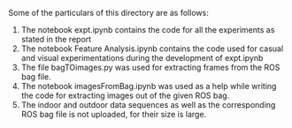 Some of the particulars of this directory are as follows:
1. The notebook expt.ipynb contains the code for all the experiments as stated in the report
2. The notebook Feature Analysis.ipynb contains the code used for casual and visual experimentations during the development of expt.ipynb
3. The file bagTOimages.py was used for extracting frames from the ROS bag file.
4. The notebook imagesFromBag.ipynb was used as a help while writing the code for extracting images out of the given ROS bag.
5. The indoor and outdoor data sequences as well as the corresponding ROS bag file is not uploaded, for their size is large.  
